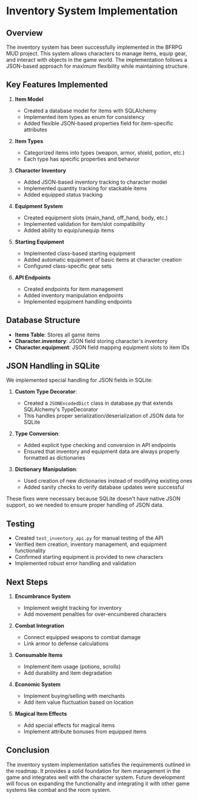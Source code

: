 # Inventory System Implementation

## Overview

The inventory system has been successfully implemented in the BFRPG MUD project. This system allows characters to manage items, equip gear, and interact with objects in the game world. The implementation follows a JSON-based approach for maximum flexibility while maintaining structure.

## Key Features Implemented

1. **Item Model**
   - Created a database model for items with SQLAlchemy
   - Implemented item types as enum for consistency
   - Added flexible JSON-based properties field for item-specific attributes

2. **Item Types**
   - Categorized items into types (weapon, armor, shield, potion, etc.)
   - Each type has specific properties and behavior

3. **Character Inventory**
   - Added JSON-based inventory tracking to character model
   - Implemented quantity tracking for stackable items
   - Added equipped status tracking

4. **Equipment System**
   - Created equipment slots (main_hand, off_hand, body, etc.)
   - Implemented validation for item/slot compatibility
   - Added ability to equip/unequip items

5. **Starting Equipment**
   - Implemented class-based starting equipment
   - Added automatic equipment of basic items at character creation
   - Configured class-specific gear sets

6. **API Endpoints**
   - Created endpoints for item management
   - Added inventory manipulation endpoints
   - Implemented equipment handling endpoints

## Database Structure

- **Items Table**: Stores all game items
- **Character.inventory**: JSON field storing character's inventory
- **Character.equipment**: JSON field mapping equipment slots to item IDs

## JSON Handling in SQLite

We implemented special handling for JSON fields in SQLite:

1. **Custom Type Decorator**: 
   - Created a `JSONEncodedDict` class in database.py that extends SQLAlchemy's TypeDecorator
   - This handles proper serialization/deserialization of JSON data for SQLite

2. **Type Conversion**: 
   - Added explicit type checking and conversion in API endpoints
   - Ensured that inventory and equipment data are always properly formatted as dictionaries

3. **Dictionary Manipulation**:
   - Used creation of new dictionaries instead of modifying existing ones
   - Added sanity checks to verify database updates were successful

These fixes were necessary because SQLite doesn't have native JSON support, so we needed to ensure proper handling of JSON data.

## Testing

- Created `test_inventory_api.py` for manual testing of the API
- Verified item creation, inventory management, and equipment functionality
- Confirmed starting equipment is provided to new characters
- Implemented robust error handling and validation

## Next Steps

1. **Encumbrance System**
   - Implement weight tracking for inventory
   - Add movement penalties for over-encumbered characters

2. **Combat Integration**
   - Connect equipped weapons to combat damage
   - Link armor to defense calculations

3. **Consumable Items**
   - Implement item usage (potions, scrolls)
   - Add durability and item degradation

4. **Economic System**
   - Implement buying/selling with merchants
   - Add item value fluctuation based on location

5. **Magical Item Effects**
   - Add special effects for magical items
   - Implement attribute bonuses from equipped items

## Conclusion

The inventory system implementation satisfies the requirements outlined in the roadmap. It provides a solid foundation for item management in the game and integrates well with the character system. Future development will focus on expanding the functionality and integrating it with other game systems like combat and the room system. 